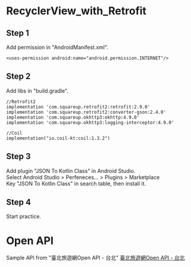 # RecyclerView_with_Retrofit

## Step 1
Add permission in "AndroidManifest.xml".
```
<uses-permission android:name="android.permission.INTERNET"/>
```

## Step 2
Add libs in "build.gradle".
```
//Retrofit2
implementation 'com.squareup.retrofit2:retrofit:2.9.0'
implementation 'com.squareup.retrofit2:converter-gson:2.4.0'
implementation 'com.squareup.okhttp3:okhttp:4.9.0'
implementation 'com.squareup.okhttp3:logging-interceptor:4.9.0'

//Coil
implementation("io.coil-kt:coil:1.3.2")
```

## Step 3
Add plugin "JSON To Kotlin Class" in Android Studio.   
Select Android Studio > Perfeneces... > Plugins > Marketplace  
Key "JSON To Kotlin Class" in search table, then install it.

## Step 4
Start practice.

# Open API
Sample API from "臺北旅遊網Open API - 台北"
[臺北旅遊網Open API - 台北](https://www.travel.taipei/open-api/swagger/ui/index)
